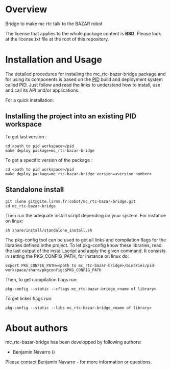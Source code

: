 
Overview
=========

Bridge to make mc rtc talk to the BAZAR robot



The license that applies to the whole package content is **BSD**. Please look at the license.txt file at the root of this repository.

Installation and Usage
=======================

The detailed procedures for installing the mc_rtc-bazar-bridge package and for using its components is based on the [PID](http://pid.lirmm.net/pid-framework/pages/install.html) build and deployment system called PID. Just follow and read the links to understand how to install, use and call its API and/or applications.

For a quick installation:

## Installing the project into an existing PID workspace

To get last version :
 ```
cd <path to pid workspace>/pid
make deploy package=mc_rtc-bazar-bridge
```

To get a specific version of the package :
 ```
cd <path to pid workspace>/pid
make deploy package=mc_rtc-bazar-bridge version=<version number>
```

## Standalone install
 ```
git clone git@gite.lirmm.fr:cobot/mc_rtc-bazar-bridge.git
cd mc_rtc-bazar-bridge
```

Then run the adequate install script depending on your system. For instance on linux:
```
sh share/install/standalone_install.sh
```

The pkg-config tool can be used to get all links and compilation flags for the libraries defined inthe project. To let pkg-config know these libraries, read the last output of the install_script and apply the given command. It consists in setting the PKG_CONFIG_PATH, for instance on linux do:
```
export PKG_CONFIG_PATH=<path to mc_rtc-bazar-bridge>/binaries/pid-workspace/share/pkgconfig:$PKG_CONFIG_PATH
```

Then, to get compilation flags run:

```
pkg-config --static --cflags mc_rtc-bazar-bridge_<name of library>
```

To get linker flags run:

```
pkg-config --static --libs mc_rtc-bazar-bridge_<name of library>
```


About authors
=====================

mc_rtc-bazar-bridge has been developped by following authors: 
+ Benjamin Navarro ()

Please contact Benjamin Navarro -  for more information or questions.



